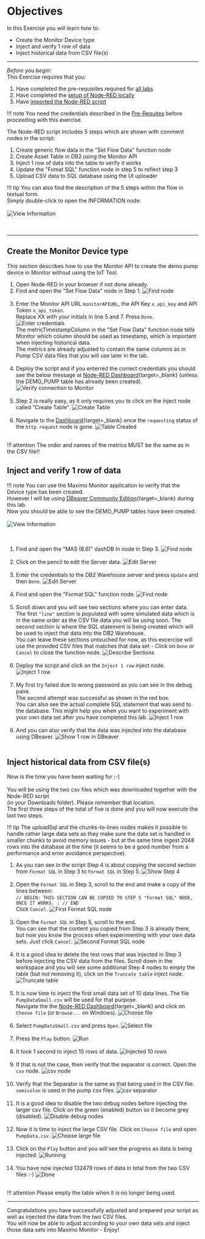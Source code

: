 # Objectives
In this Exercise you will learn how to:

* Create the Monitor Device type
* Inject and verify 1 row of data
* Inject historical data from CSV file(s)

---
*Before you begin:*  
This Exercise requires that you:

1. Have completed the pre-requisites required for [all labs](../prereqs)
2. Have completed the [setup of Node-RED locally](../setup)
3. Have [imported the Node-RED script](../get_script)
 

!!! note
    You need the credentials described in the [Pre-Requites](../prereqs) before proceeding with this exercise.

The Node-RED script includes 5 steps which are shown with comment nodes in the script:

1.  Create generic flow data in the "Set Flow Data" function node
2.  Create Asset Table in DB2 using the Monitor API
3.  Inject 1 row of data into the table to verify it works
4.  Update the "Fomat SQL" function node in step 5 to reflect step 3
5.  Upload CSV data to SQL database using the UI uploader


!!! tip
    You can also find the description of the 5 steps within the flow in textual form.</br>
    Simply double-click to open the INFORMATION node:</br></br>
    ![View Information](/img/monitor_csv_importer_8.6/Adjust_00.png)</br></br>
</br>

---
##  Create the Monitor Device type

This section describes how to use the Monitor API to create the demo pump device in Monitor without using the IoT Tool.

1.  Open Node-RED in your browser if not done already.
2.  Find and open the "Set Flow Data" node in Step 1.
![Find node](/img/monitor_csv_importer_8.6/Adjust_01.png)</br></br>
3.  Enter the Monitor API URL `monitorAPIURL`, the API Key `x_api_key` and API Token `x_api_token`.</br>
 Replace XX with your initials in line 5 and 7. Press `Done`.
![Enter credentials](/img/monitor_csv_importer_8.6/Adjust_02.png)</br>
The metricTimestampColumn in the "Set Flow Data" function node tells Monitor which column should be used as timestamp, which is important when injecting historical data.</br>
The metrics are already adjusted to contain the same columns as in Pump CSV data files that you will use later in the lab.</br></br>
4.  Deploy the script and if you enterred the correct credentials you should see the below message at [Node-RED Dashboard](http://localhost:1880/ui){target=_blank} (unless the DEMO_PUMP table has already been created).
![Verify connection to Monitor](/img/monitor_csv_importer_8.6/Adjust_03.png)</br></br>
5.  Step 2 is really easy, as it only requires you to click on the inject node called "Create Table".
![Create Table](/img/monitor_csv_importer_8.6/Adjust_04.png)</br></br>
6.  Navigate to the [Dashboard](http://localhost:1880/ui){target=_blank} once the `requesting` status of the `http request` node is gone.
![Table Created](/img/monitor_csv_importer_8.6/Adjust_05.png)</br></br>

    
!!! attention
    The order and names of the metrics MUST be the same as in the CSV file!!
</br>

##  Inject and verify 1 row of data

!!! note
    You can use the Maximo Monitor application to verify that the Device type has been created.</br>
    However I will be using [DBeaver Community Edition](https://dbeaver.io/download/){target=_blank} during this lab.</br>
    Now you should be able to see the DEMO_PUMP tables have been created:</br></br>
    ![View Information](/img/monitor_csv_importer_8.6/Adjust_10.png)</br></br>
</br>

1.  Find and open the "MAS (8.6)" dashDB In node in Step 3.
![Find node](/img/monitor_csv_importer_8.6/Adjust_11.png)</br></br>
2.  Click on the pencil to edit the Server data.
![Edit Server](/img/monitor_csv_importer_8.6/Adjust_12.png)</br></br>
3.  Enter the credentials to the DB2 Warehouse server and press `Update` and then `Done`.
![Edit Server](/img/monitor_csv_importer_8.6/Adjust_13.png)</br></br>
4.  Find and open the "Format SQL" function node.
![Find node](/img/monitor_csv_importer_8.6/Adjust_14.png)</br></br>
5.  Scroll down and you will see two sections where you can enter data.</br>
The first `"line"` section is populated with some simulated data which is in the same order as the CSV file data you will be using soon.
The second section is where the SQL statement is being created which will be used to inject that data into the DB2 Warehouse.</br>
You can leave these sections untouched for now, as this excercise will use the provided CSV files that matches that data set - Click on `Done` or `Cancel` to close the function node.
![Describe Sections](/img/monitor_csv_importer_8.6/Adjust_15.png)</br></br>
6.  Deploy the script and click on the `Inject 1 row` inject node.
![Inject 1 row](/img/monitor_csv_importer_8.6/Adjust_16.png)</br></br>
7.  My first try failed due to wrong password as you can see in the debug pane.</br>
The second attempt was successful as shown in the red box.</br>
You can also see the actual complete SQL statement that was send to the database. This might help you when you want to experiment with your own data set after you have completed this lab.
![Inject 1 row](/img/monitor_csv_importer_8.6/Adjust_17.png)</br></br>
8.  And you can also verify that the data was injected into the database using DBeaver.
![Show 1 row in DBeaver](/img/monitor_csv_importer_8.6/Adjust_18.png)</br></br>



##  Inject historical data from CSV file(s)

Now is the time you have been waiting for ;-)</br></br>
You will be using the two csv files which was downloaded together with the Node-RED script</br>
(in your Downloads folder). Please remember that location.</br>
The first three steps of the total of five is done and you will now execute the last two steps.

!!! tip
    The uploadSql and the chunks-to-lines nodes makes it possible to handle rather large data sets as they make sure the data set is handled in smaller chunks to avoid memory issues - but at the same time ingest 2048 rows into the database at the time (it seems to be a good number from a performance and error avoidance perspective).


1.  As you can see in the script Step 4 is about copying the second section from `Format SQL` in Step 3 to `Format SQL` in Step 5.
![Show Step 4](/img/monitor_csv_importer_8.6/Adjust_20.png)</br></br>
2.  Open the `Format SQL` in Step 3, scroll to the end and make a copy of the lines between:</br>
`// BEGIN: THIS SECTION CAN BE COPIED TO STEP 5 "Format SQL" NODE, ONCE IT WORKS.
:
// END`</br>
Click `Cancel`.
![First Format SQL node](/img/monitor_csv_importer_8.6/Adjust_21.png)</br></br>
3.  Open the `Format SQL` in Step 5, scroll to the end.</br>
You can see that the content you copied from Step 3 is already there, but now you know the process when experimenting with your own data sets. Just click `Cancel`.
![Second Format SQL node](/img/monitor_csv_importer_8.6/Adjust_22.png)</br></br>
4.  It is a good idea to delete the test rows that was injected in Step 3 before injecting the CSV data from the files. Scroll down in the workspace and you will see some additional Step 4 nodes to empty the table (but not removing it), click on the `Truncate table` inject node.
![Truncate table](/img/monitor_csv_importer_8.6/Adjust_23.png)</br></br>
5.  It is now time to inject the first small data set of 10 data lines. The file `PumpDataSmall.csv` will be used for that purpose.</br>
Navigate the the [Node-RED Dashboard](http://localhost:1880/ui){target=_blank} and click on `Choose file` (or `Browse...` on Windows).
![Choose file](/img/monitor_csv_importer_8.6/Adjust_30.png)</br></br>
6.  Select `PumpDataSmall.csv` and press `Open`.
![Select file](/img/monitor_csv_importer_8.6/Adjust_31.png)</br></br>
7.  Press the `Play` button.
![Run](/img/monitor_csv_importer_8.6/Adjust_32.png)</br></br>
8.  It took 1 second to inject 10 rows of data.
![Injected 10 rows](/img/monitor_csv_importer_8.6/Adjust_33.png)</br></br>
9.  If that is not the case, then verify that the separator is correct. Open the `csv` node.
![csv node](/img/monitor_csv_importer_8.6/Adjust_34.png)</br></br>
10.  Verify that the Separator is the same as that being used in the CSV file.</br>
`semicolon` is used in the pump csv files.
![csv separator](/img/monitor_csv_importer_8.6/Adjust_35.png)</br></br>
11.  It is a good idea to disable the two debug nodes before injecting the larger csv file. Click on the green (enabled) button so it become grey (disabled).
![Disable debug nodes](/img/monitor_csv_importer_8.6/Adjust_40.png)</br></br>
12.  Now it is time to inject the large CSV file. Click on `Choose file` and open `PumpData.csv`. 
![Choose large file](/img/monitor_csv_importer_8.6/Adjust_41.png)</br></br>
13.  Click on the `Play` button and you will see the progress as data is being injected.
![Running](/img/monitor_csv_importer_8.6/Adjust_42.png)</br></br>
14.  You have now injected 132479 rows of data in total from the two CSV files :-)
![Done](/img/monitor_csv_importer_8.6/Adjust_43.png)</br></br>


!!! attention
    Please empty the table when it is no longer being used.


---
Congratulations you have successfully adjusted and prepared your script as well as injected the data from the two CSV files.</br>
You will now be able to adjust according to your own data sets and inject those data sets into Maximo Monitor - Enjoy!